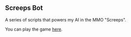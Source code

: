## Screeps Bot

A series of scripts that powers my AI in the MMO "Screeps".  

You can play the game [here](https://screeps.com/).